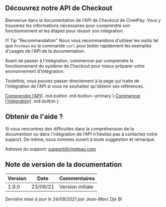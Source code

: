 ## Découvrez notre API de Checkout

Bienvenue dans la documentation de l'API de Checkout de CinetPay. Vous y trouverez les informations nécessaires pour comprendre son fonctionnement et les étapes pour réussir son intégration.

!!! Tip "Recommandation"
    Nous vous recommandons d'utiliser les outils tel que `Postman` ou la commande `curl` pour tester rapidement les exemples d'usages de l'API de la documentation.

Avant de passer à l'intégration, commencer par comprendre le fonctionnement du système de Checkout pour mieux préparer votre environnement d'intégration. 

Toutefois, vous pouvez passer directement à la page qui traite de l'intégration de l'API si vous ne souhaitez qu'obtenir ses références.

[Comprendre l'API](/l'api-de-checkout){ .md-button .md-button--primary } [Commencer l'intégration](/integration){ .md-button }

## Obtenir de l'aide ?

Si vous rencontrez des difficultés dans la compréhension de la documention ou dans l'intégration de l'API n'hésitez pas à contactez notre support. De même, nous sommes ouvert à toute suggestion et remarque.

Adresse du support: [support@cinetpay.com](mailto:support@cinetpay.com)

## Note de version de la documentation

| Version | Date     | Commentaires     |
|---------|----------|------------------|
| 1.0.0   | 23/06/21 | Version initiale |

*Dernière mise à jour le 24/08/2021 par Jean-Marc Dje Bi*